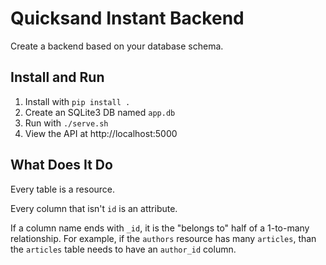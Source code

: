 # Quicksand Instant Backend

Create a backend based on your database schema.

## Install and Run

1. Install with `pip install .`
2. Create an SQLite3 DB named `app.db`
3. Run with `./serve.sh`
4. View the API at http://localhost:5000

## What Does It Do

Every table is a resource.

Every column that isn't `id` is an attribute.

If a column name ends with `_id`, it is the "belongs to" half of a 1-to-many relationship. For example, if the `authors` resource has many `articles`, than the `articles` table needs to have an `author_id` column.
